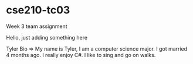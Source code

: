 # cse210-tc03
Week 3 team assignment


Hello, just adding something here

Tyler Bio => My name is Tyler, I am a computer science major. I got married 4 months ago. I really enjoy C#. I like to sing and go on walks.
